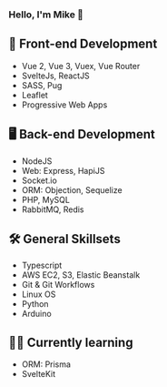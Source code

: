 ### Hello, I'm Mike 👋

## 🎨 Front-end Development
- Vue 2, Vue 3, Vuex, Vue Router
- SvelteJs, ReactJS
- SASS, Pug
- Leaflet
- Progressive Web Apps

## 🖥️ Back-end Development
- NodeJS
- Web: Express, HapiJS
- Socket.io
- ORM: Objection, Sequelize
- PHP, MySQL
- RabbitMQ, Redis

## 🛠️ General Skillsets
- Typescript
- AWS EC2, S3, Elastic Beanstalk
- Git & Git Workflows
- Linux OS
- Python
- Arduino

## 🧑‍💻 Currently learning
- ORM: Prisma
- SvelteKit

<!--
**mikedelcastillo/mikedelcastillo** is a ✨ _special_ ✨ repository because its `README.md` (this file) appears on your GitHub profile.

Here are some ideas to get you started:

- 🔭 I’m currently working on ...
- 🌱 I’m currently learning ...
- 👯 I’m looking to collaborate on ...
- 🤔 I’m looking for help with ...
- 💬 Ask me about ...
- 📫 How to reach me: ...
- 😄 Pronouns: ...
- ⚡ Fun fact: ...
-->
